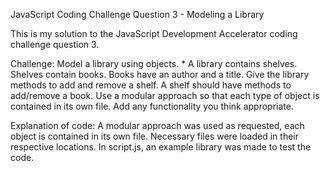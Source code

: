 JavaScript Coding Challenge Question 3 - Modeling a Library

This is my solution to the JavaScript Development Accelerator coding challenge question 3.

Challenge:
Model a library using objects. *
A library contains shelves. Shelves contain books. Books have an author and a title. Give the library methods to add and remove a shelf. A shelf should have methods to add/remove a book. Use a modular approach so that each type of object is contained in its own file. Add any functionality you think appropriate.

Explanation of code:
A modular approach was used as requested, each object is contained in its own file. Necessary files were loaded in their respective locations. In script.js, an example library was made to test the code.

